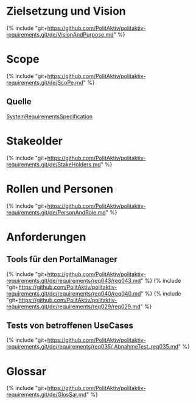 
# Zielsetzung und Vision
{% include "git+https://github.com/PolitAktiv/politaktiv-requirements.git/de/VisionAndPurpose.md" %}


# Scope
{% include "git+https://github.com/PolitAktiv/politaktiv-requirements.git/de/ScoPe.md" %}

## Quelle
[SystemRequirementsSpecification](./SystemRequirementsSpecification.md)


# Stakeolder
{% include "git+https://github.com/PolitAktiv/politaktiv-requirements.git/de/StakeHolders.md" %}


# Rollen und Personen
{% include "git+https://github.com/PolitAktiv/politaktiv-requirements.git/de/PersonAndRole.md" %}


# Anforderungen

## Tools für den PortalManager
{% include "git+https://github.com/PolitAktiv/politaktiv-requirements.git/de/requirements/req043/req043.md" %}
{% include "git+https://github.com/PolitAktiv/politaktiv-requirements.git/de/requirements/req040/req040.md" %}
{% include "git+https://github.com/PolitAktiv/politaktiv-requirements.git/de/requirements/req029/req029.md" %}


## Tests von betroffenen UseCases

{% include "git+https://github.com/PolitAktiv/politaktiv-requirements.git/de/requirements/req035/.AbnahmeTest_req035.md" %}


# Glossar
{% include "git+https://github.com/PolitAktiv/politaktiv-requirements.git/de/GlosSar.md" %}